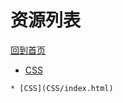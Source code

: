 
# 资源列表

[回到首页](https://charleechan.github.io/MyWiki)

* [CSS](CSS/index.html)


```mind:height=300,title=内容概要,color
* [CSS](CSS/index.html)
```
